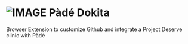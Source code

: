 # ![IMAGE](https://github.com/project-deserve/pade-dokita/blob/main/img/logo_32.png?raw=true) Pàdé  Dokita
Browser Extension to customize Github and integrate a Project Deserve clinic with Pàdé 
